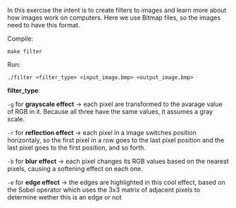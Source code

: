 In this exercise the intent is to create filters to images and learn more about how images work on computers. Here we use Bitmap files, so the images need to have this format.

Compile:

`make filter`

Run:

`./filter <filter_type> <input_image.bmp> <output_image.bmp>`

__filter_type__:

`-g` for **grayscale effect** -> each pixel are transformed to the avarage value of RGB in it. Because all three have the same values, it assumes a gray scale.

`-r` for **reflection effect** -> each pixel in a image switches position horizontaly, so the first pixel in a row goes to the last pixel position and the last pixel goes to the first position, and so forth.

`-b` for **blur effect** -> each pixel changes its RGB values based on the nearest pixels, causing a softening effect on each one.

`-e` for **edge effect** -> the edges are highlighted in this cool effect, based on the Sobel operator which uses the 3x3 matrix of adjacent pixels to determine wether this is an edge or not